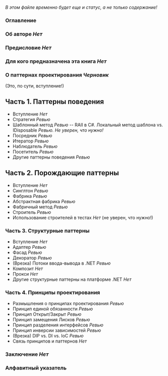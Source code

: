 *В этом файле временно будет еще и статус, а не только содержание!*

### Оглавление

### Об авторе *Нет*
### Предисловие *Нет*
### Для кого предназначена эта книга *Нет*
### О паттернах проектирования *Черновик* 
(Это, по сути, вступление!)

## Часть 1. Паттерны поведения
- Вступление *Нет*
- Стратегия *Ревью*
- Шаблонный метод *Ревью*
-- RAII в C#. Локальный метод шаблона vs. IDisposable *Ревью. Не уверен, что нужно!*
- Посредник *Ревью*
- Итератор *Ревью*
- Наблюдатель *Ревью*
- Посетитель *Ревью*
- Другие паттерны поведения *Ревью*

## Часть 2. Порождающие паттерны
- Вступление *Нет*
- Синглтон *Ревью*
- Фабрика *Ревью*
- Абстрактная фабрика *Ревью*
- Фабричный метод *Ревью*
- Строитель *Ревью*
- Использование строителей в тестах *Нет* (не уверен, что нужно!)

### Часть 3. Структурные паттерны
- Вступление *Нет*
- Адаптер *Ревью*
- Фасад *Ревью*
- Декоратор *Ревью*
- (Врезка) Потоки ввода-вывода в .NET *Ревью*
- Композит *Нет*
- Прокси *Нет*
- Другие структурные паттерны на платформе .NET *Нет*

### Часть 4. Принципы проектирования
- Размышления о принципах проектирования *Ревью*
- Принцип единой обязанности *Ревью*
- Принцип Открыт/Закрыт *Ревью*
- Принцип замещения Лисков *Ревью*
- Принцип разделения интерфейсов *Ревью*
- Принцип инверсии зависимостей *Ревью*
- (Врезка) DIP vs. DI vs. IoC *Ревью*
- Связь принципов и паттернов *Нет*

### Заключение *Нет*
### Алфавитный указатель